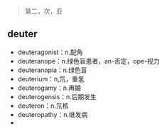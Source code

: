 ﻿


> 第二，次，亚
## deuter

 - deuteragonist：n.配角
 - deuteranope：n.绿色盲患者，an-否定，ope-视力
 - deuteranopia：n.绿色盲
 - deuterium：n,氘，重氢
 - deuterogamy：n.再婚
 - deuterogensis：n.后期发生
 - deuteron：n.氘核
 - deuteropathy：n.继发病
 - 

